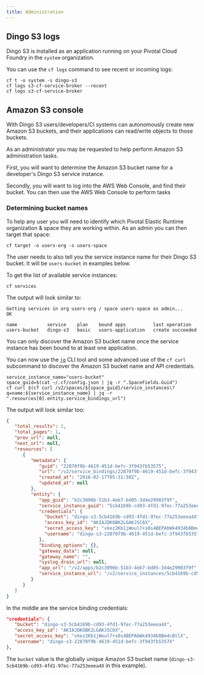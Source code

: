```yaml
---
title: Administration
---
```


## <a id="dingo-s3-logs"></a>Dingo S3 logs

Dingo S3 is installed as an application running on your Pivotal Cloud Foundry in the `system` organization.

You can use the `cf logs` command to see recent or incoming logs:

```
cf t -o system -s dingo-s3
cf logs s3-cf-service-broker --recent
cf logs s3-cf-service-broker
```

## <a id="amazon-s3-console"></a>Amazon S3 console

With Dingo S3 users/developers/CI systems can autonomously create new Amazon S3 buckets, and their applications can read/write objects to those buckets.

As an administrator you may be requested to help perform Amazon S3 administration tasks.

First, you will want to determine the Amazon S3 bucket name for a developer's Dingo S3 service instance.

Secondly, you will want to log into the AWS Web Console, and find their bucket. You can then use the AWS Web Console to perform tasks

### <a id="determine-bucket-names"></a>Determining bucket names

To help any user you will need to identify which Pivotal Elastic Runtime organization & space they are working within. As an admin you can then target that space:

```
cf target -o users-org -s users-space
```

The user needs to also tell you the service instance name for their Dingo S3 bucket. It will be `users-bucket` in examples below.

To get the list of available service instances:

```
cf services
```

The output will look similar to:

```
Getting services in org users-org / space users-space as admin...
OK

name           service    plan    bound apps          last operation
users-bucket   dingo-s3   basic   users-application   create succeeded
```

You can only discover the Amazon S3 bucket name once the service instance has been bound to at least one application.

You can now use the [`jq`](https://stedolan.github.io/jq/) CLI tool and some advanced use of the `cf curl` subcommand to discover the Amazon S3 bucket name and API credentials.

```
service_instance_name="users-bucket"
space_guid=$(cat ~/.cf/config.json | jq -r ".SpaceFields.Guid")
cf curl $(cf curl /v2/spaces/${space_guid}/service_instances\?q=name:${service_instance_name} | jq -r ".resources[0].entity.service_bindings_url")
```

The output will look similar too:

```json
{
   "total_results": 1,
   "total_pages": 1,
   "prev_url": null,
   "next_url": null,
   "resources": [
      {
         "metadata": {
            "guid": "22870f9b-4619-451d-befc-3f943fb53575",
            "url": "/v2/service_bindings/22870f9b-4619-451d-befc-3f943fb53575",
            "created_at": "2016-02-17T05:31:50Z",
            "updated_at": null
         },
         "entity": {
            "app_guid": "b2c3096b-51b3-4eb7-bd05-3d4e29983f9f",
            "service_instance_guid": "5cb4169b-cd93-4fd1-97ec-77a253eeea49",
            "credentials": {
              "bucket": "dingo-s3-5cb4169b-cd93-4fd1-97ec-77a253eeea4X",
              "access_key_id": "AKIAJDKOBK2LGAKJSC6X",
              "secret_access_key": "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",
              "username": "dingo-s3-22870f9b-4619-451d-befc-3f943fb5357X"
            },
            "binding_options": {},
            "gateway_data": null,
            "gateway_name": "",
            "syslog_drain_url": null,
            "app_url": "/v2/apps/b2c3096b-51b3-4eb7-bd05-3d4e29983f9f",
            "service_instance_url": "/v2/service_instances/5cb4169b-cd93-4fd1-97ec-77a253eeea49"
         }
      }
   ]
}
```

In the middle are the service binding credentials:

```json
"credentials": {
   "bucket": "dingo-s3-5cb4169b-cd93-4fd1-97ec-77a253eeea4X",
   "access_key_id": "AKIAJDKOBK2LGAKJSC6X",
   "secret_access_key": "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",
   "username": "dingo-s3-22870f9b-4619-451d-befc-3f943fb5357X"
},
```

The `bucket` value is the globally unique Amazon S3 bucket name (`dingo-s3-5cb4169b-cd93-4fd1-97ec-77a253eeea4X` in this example).
